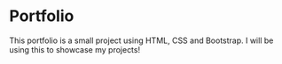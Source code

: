 # Portfolio

This portfolio is a small project using HTML, CSS and Bootstrap. I will be using this to showcase my projects!
